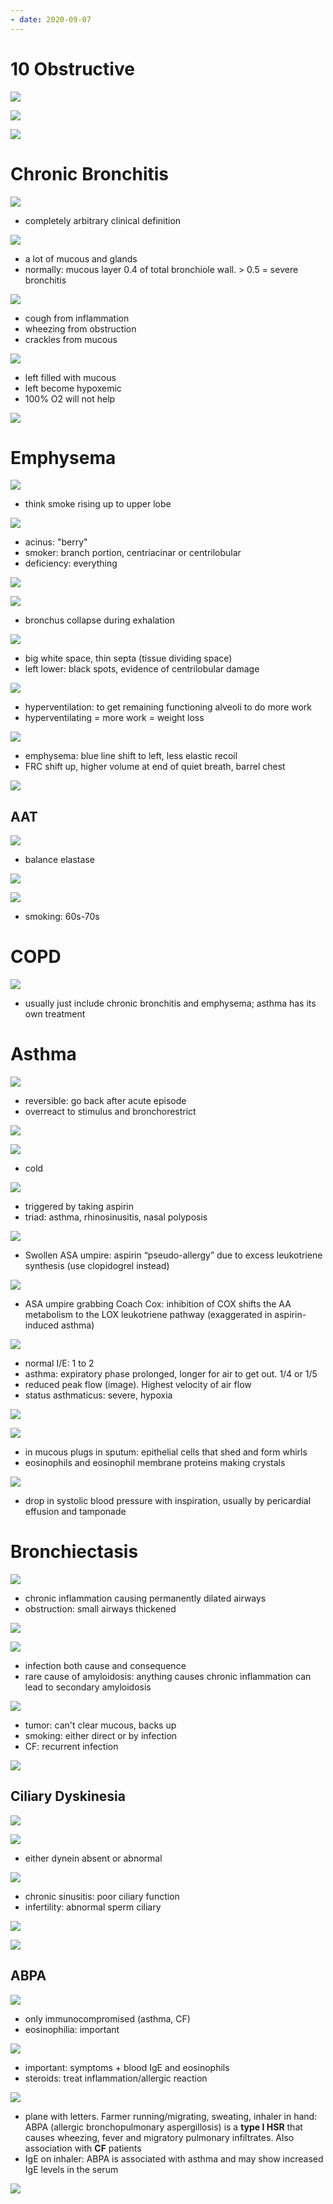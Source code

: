 ```yaml
---
- date: 2020-09-07
---
```


# 10 Obstructive

<!-- obstructive disease FEV, FVC, FEV/FVC -->

![](https://photos.thisispiggy.com/file/wikiFiles/HylgFxz.jpg)

<!-- obstructive lung disease causes -->

![](https://photos.thisispiggy.com/file/wikiFiles/JVqt3kN.jpg)

![](https://photos.thisispiggy.com/file/wikiFiles/C1O2nTE.jpg)

# Chronic Bronchitis

<!-- chronic bronchitis diagnosis criteria and risks -->

![](https://photos.thisispiggy.com/file/wikiFiles/d3u4TL0.jpg)

- completely arbitrary clinical definition

<!-- chronic bronchitis pathogenesis, biopsy, symptoms, complications -->

![](https://photos.thisispiggy.com/file/wikiFiles/d8SOpYe.jpg)

- a lot of mucous and glands
- normally: mucous layer 0.4 of total bronchiole wall. > 0.5 = severe bronchitis

![](https://photos.thisispiggy.com/file/wikiFiles/kZCX5Ey.jpg)

- cough from inflammation
- wheezing from obstruction
- crackles from mucous

![](https://photos.thisispiggy.com/file/wikiFiles/ckMZX0L.jpg)

- left filled with mucous
- left become hypoxemic
- 100% O2 will not help

![](https://photos.thisispiggy.com/file/wikiFiles/ZaT7v7V.jpg)

# Emphysema

<!-- emphysema 2 causes, differences, pathogenesis -->

![](https://photos.thisispiggy.com/file/wikiFiles/QcrxG9K.jpg)

- think smoke rising up to upper lobe

![](https://photos.thisispiggy.com/file/wikiFiles/SuFVkJi.jpg)

- acinus: "berry"
- smoker: branch portion, centriacinar or centrilobular
- deficiency: everything

![](https://photos.thisispiggy.com/file/wikiFiles/c2Q9FVM.jpg)

![](https://photos.thisispiggy.com/file/wikiFiles/A5GcZcG.jpg)

- bronchus collapse during exhalation

<!-- emphysema biopsy, gross, xray -->

![](https://photos.thisispiggy.com/file/wikiFiles/pvojSGD.jpg)

- big white space, thin septa (tissue dividing space)
- left lower: black spots, evidence of centrilobular damage

<!-- emphysema symptoms -->

![](https://photos.thisispiggy.com/file/wikiFiles/TiORQci.jpg)

- hyperventilation: to get remaining functioning alveoli to do more work
- hyperventilating = more work = weight loss

<!-- emphysema lung and FRC volume graph -->

![](https://photos.thisispiggy.com/file/wikiFiles/Lt7jE19.jpg)

- emphysema: blue line shift to left, less elastic recoil
- FRC shift up, higher volume at end of quiet breath, barrel chest

<!-- chronic bronchitis vs emphysema -->

![](https://photos.thisispiggy.com/file/wikiFiles/OvQstGp.jpg)

## AAT

<!-- AAT inheritance, pathogenesis, symptoms, classic case, age of onset, CI -->

![](https://photos.thisispiggy.com/file/wikiFiles/J2Ysqfu.jpg)

- balance elastase

![](https://photos.thisispiggy.com/file/wikiFiles/oCT546d.jpg)

![](https://photos.thisispiggy.com/file/wikiFiles/upZ6cM5.jpg)

- smoking: 60s-70s

# COPD

<!-- COPD is, causes -->

![](https://photos.thisispiggy.com/file/wikiFiles/KXbhpt8.jpg)

- usually just include chronic bronchitis and emphysema; asthma has its own treatment

# Asthma

<!-- asthma pathogenesis, association -->

![](https://photos.thisispiggy.com/file/wikiFiles/0mbQxqY.jpg)

- reversible: go back after acute episode
- overreact to stimulus and bronchorestrict

![](https://photos.thisispiggy.com/file/wikiFiles/C1O2nTE.jpg)

<!-- asthma triggers, aspirin trigger pathogenesis and treatment -->

![](https://photos.thisispiggy.com/file/wikiFiles/aZOmIPA.jpg)

- cold

![](https://photos.thisispiggy.com/file/wikiFiles/lwsadKC.jpg)

- triggered by taking aspirin
- triad: asthma, rhinosinusitis, nasal polyposis

![](https://i.imgur.com/hQDIxnA.jpg)

- Swollen ASA umpire: aspirin “pseudo-allergy” due to excess leukotriene synthesis (use clopidogrel instead)

![](https://i.imgur.com/6PDfuOV.jpg)

- ASA umpire grabbing Coach Cox: inhibition of COX shifts the AA metabolism to the LOX leukotriene pathway (exaggerated in aspirin-induced asthma)

<!-- asthma symptoms, inspiration, expiration -->

![](https://photos.thisispiggy.com/file/wikiFiles/bVIqk2e.jpg)

- normal I/E: 1 to 2
- asthma: expiratory phase prolonged, longer for air to get out. 1/4 or 1/5
- reduced peak flow (image). Highest velocity of air flow
- status asthmaticus: severe, hypoxia

<!-- asthma diagnosis, sputum findings, cardiac findings -->

![](https://photos.thisispiggy.com/file/wikiFiles/Qk2udSe.jpg)

![](https://photos.thisispiggy.com/file/wikiFiles/r8BEslv.jpg)

- in mucous plugs in sputum: epithelial cells that shed and form whirls
- eosinophils and eosinophil membrane proteins making crystals

![](https://photos.thisispiggy.com/file/wikiFiles/AgG0UGT.jpg)

- drop in systolic blood pressure with inspiration, usually by pericardial effusion and tamponade

# Bronchiectasis

<!-- bronchiectasis is, pathogenesis -->

![](https://photos.thisispiggy.com/file/wikiFiles/uLjuQHF.jpg)

- chronic inflammation causing permanently dilated airways
- obstruction: small airways thickened

<!-- bronchiectasis gross and CT -->

![](https://photos.thisispiggy.com/file/wikiFiles/Q36hDLJ.jpg)

<!-- bronchiectasis symptoms and complications -->

![](https://photos.thisispiggy.com/file/wikiFiles/8Waemls.jpg)

- infection both cause and consequence
- rare cause of amyloidosis: anything causes chronic inflammation can lead to secondary amyloidosis

<!-- bronchiectasis causes -->

![](https://photos.thisispiggy.com/file/wikiFiles/2ALgRGQ.jpg)

- tumor: can't clear mucous, backs up
- smoking: either direct or by infection
- CF: recurrent infection

![](https://photos.thisispiggy.com/file/wikiFiles/C1O2nTE.jpg)

## Ciliary Dyskinesia

<!-- primary ciliary dyskinesia cause, symptoms, classic case -->

![](https://photos.thisispiggy.com/file/wikiFiles/OBKkeML.jpg)

![](https://photos.thisispiggy.com/file/wikiFiles/ZvqsZ1c.jpg)

- either dynein absent or abnormal

![](https://photos.thisispiggy.com/file/wikiFiles/kHmwoPY.jpg)

- chronic sinusitis: poor ciliary function
- infertility: abnormal sperm ciliary

![](https://photos.thisispiggy.com/file/wikiFiles/Y9vggW2.jpg)

![](https://photos.thisispiggy.com/file/wikiFiles/C1O2nTE.jpg)

## ABPA

<!-- ABPA cause, pathogenesis, demographics, diagnosis, treatment -->

![](https://photos.thisispiggy.com/file/wikiFiles/R20MEIF.jpg)

- only immunocompromised (asthma, CF)
- eosinophilia: important

![](https://photos.thisispiggy.com/file/wikiFiles/CkoockT.jpg)

- important: symptoms + blood IgE and eosinophils
- steroids: treat inflammation/allergic reaction

![](https://photos.thisispiggy.com/file/wikiFiles/cuL69ah.jpg)

- plane with letters. Farmer running/migrating, sweating, inhaler in hand: ABPA (allergic bronchopulmonary aspergillosis) is a **type I HSR** that causes wheezing, fever and migratory pulmonary infiltrates. Also association with **CF** patients
- IgE on inhaler: ABPA is associated with asthma and may show increased IgE levels in the serum

![](https://photos.thisispiggy.com/file/wikiFiles/C1O2nTE.jpg)
